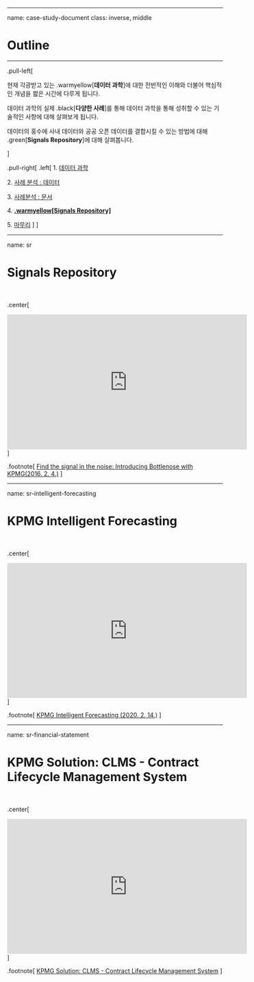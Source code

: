 
---
name: case-study-document
class: inverse, middle

# Outline

----

.pull-left[

현재 각광받고 있는 .warmyellow[**데이터 과학**]에 대한 전반적인 이해와 더불어 핵심적인 개념을 짧은 시간에 다루게 됩니다.

데이터 과학의 실제 .black[**다양한 사례**]를 통해 데이터 과학을 통해 성취할 수 있는 기술적인 사항에 대해 살펴보게 됩니다.

데이터의 홍수에 사내 데이터와 공공 오픈 데이터를 결합시킬 수 있는 방법에 대해 .green[**Signals Repository**]에 대해 살펴봅니다.


] <!--end of left-column-->

.pull-right[
.left[
1\. [데이터 과학](#data-science)

2\. [사례 분석 : 데이터](#case-study-1)

3\. [사례분석 : 문서](#case-study-2)

4\. **[.warmyellow[Signals Repository]](#signals-repository)**

5\. [마무리](#goodbye)
]
] <!--end of right-column-->

---
name: sr
# Signals Repository

<br>

.center[
<iframe width="560" height="315" src="https://www.youtube.com/embed/IgTPvuEB8KY" frameborder="0" allow="accelerometer; autoplay; clipboard-write; encrypted-media; gyroscope; picture-in-picture" allowfullscreen></iframe>
]

.footnote[
[Find the signal in the noise: Introducing Bottlenose with KPMG(2016. 2. 4.)](https://www.youtube.com/watch?v=IgTPvuEB8KY)
]

---
name: sr-intelligent-forecasting
# KPMG Intelligent Forecasting

<br>

.center[
<iframe width="560" height="315" src="https://www.youtube.com/embed/zjPl5EaXKeM" frameborder="0" allow="accelerometer; autoplay; clipboard-write; encrypted-media; gyroscope; picture-in-picture" allowfullscreen></iframe>
]

.footnote[
[KPMG Intelligent Forecasting (2020. 2. 14.)](https://www.youtube.com/watch?v=zjPl5EaXKeM)
]

---
name: sr-financial-statement
# KPMG Solution: CLMS - Contract Lifecycle Management System 

<br>

.center[
<iframe width="560" height="315" src="https://www.youtube.com/embed/pf3lTyJwt-s" frameborder="0" allow="accelerometer; autoplay; clipboard-write; encrypted-media; gyroscope; picture-in-picture" allowfullscreen></iframe>
]

.footnote[
[KPMG Solution: CLMS - Contract Lifecycle Management System](https://www.youtube.com/watch?v=pf3lTyJwt-s)
]




